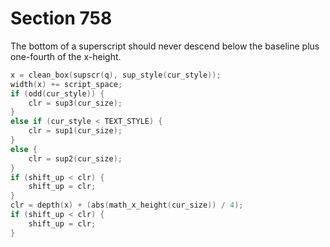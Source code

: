# Section 758

The bottom of a superscript should never descend below the baseline plus one-fourth of the x-height.

```c << Construct a superscript box |x| >>=
x = clean_box(supscr(q), sup_style(cur_style));
width(x) += script_space;
if (odd(cur_style)) {
    clr = sup3(cur_size);
}
else if (cur_style < TEXT_STYLE) {
    clr = sup1(cur_size);
}
else {
    clr = sup2(cur_size);
}
if (shift_up < clr) {
    shift_up = clr;
}
clr = depth(x) + (abs(math_x_height(cur_size)) / 4);
if (shift_up < clr) {
    shift_up = clr;
}
```
